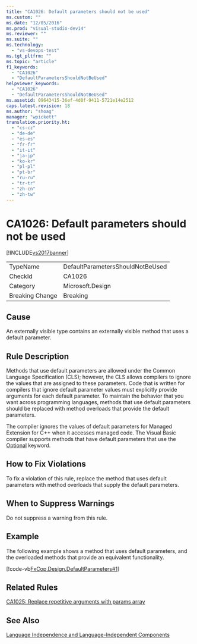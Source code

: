 ```yaml
---
title: "CA1026: Default parameters should not be used"
ms.custom: ""
ms.date: "12/05/2016"
ms.prod: "visual-studio-dev14"
ms.reviewer: ""
ms.suite: ""
ms.technology: 
  - "vs-devops-test"
ms.tgt_pltfrm: ""
ms.topic: "article"
f1_keywords: 
  - "CA1026"
  - "DefaultParametersShouldNotBeUsed"
helpviewer_keywords: 
  - "CA1026"
  - "DefaultParametersShouldNotBeUsed"
ms.assetid: 09643415-36ef-4d0f-9411-5721e14e2512
caps.latest.revision: 18
ms.author: "shoag"
manager: "wpickett"
translation.priority.ht: 
  - "cs-cz"
  - "de-de"
  - "es-es"
  - "fr-fr"
  - "it-it"
  - "ja-jp"
  - "ko-kr"
  - "pl-pl"
  - "pt-br"
  - "ru-ru"
  - "tr-tr"
  - "zh-cn"
  - "zh-tw"
---
```

# CA1026: Default parameters should not be used
[!INCLUDE[vs2017banner](../code-quality/includes/vs2017banner.md)]

|||  
|-|-|  
|TypeName|DefaultParametersShouldNotBeUsed|  
|CheckId|CA1026|  
|Category|Microsoft.Design|  
|Breaking Change|Breaking|  
  
## Cause  
 An externally visible type contains an externally visible method that uses a default parameter.  
  
## Rule Description  
 Methods that use default parameters are allowed under the Common Language Specification (CLS); however, the CLS allows compilers to ignore the values that are assigned to these parameters. Code that is written for compilers that ignore default parameter values must explicitly provide arguments for each default parameter. To maintain the behavior that you want across programming languages, methods that use default parameters should be replaced with method overloads that provide the default parameters.  
  
 The compiler ignores the values of default parameters for Managed Extension for C++ when it accesses managed code. The Visual Basic compiler supports methods that have default parameters that use the [Optional](../Topic/Optional%20\(Visual%20Basic\).md) keyword.  
  
## How to Fix Violations  
 To fix a violation of this rule, replace the method that uses default parameters with method overloads that supply the default parameters.  
  
## When to Suppress Warnings  
 Do not suppress a warning from this rule.  
  
## Example  
 The following example shows a method that uses default parameters, and the overloaded methods that provide an equivalent functionality.  
  
 [!code-vb[FxCop.Design.DefaultParameters#1](../code-quality/codesnippet/VisualBasic/ca1026--default-parameters-should-not-be-used_1.vb)]  
  
## Related Rules  
 [CA1025: Replace repetitive arguments with params array](../code-quality/ca1025--replace-repetitive-arguments-with-params-array.md)  
  
## See Also  
 [Language Independence and Language-Independent Components](../Topic/Language%20Independence%20and%20Language-Independent%20Components.md)